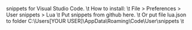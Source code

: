 snippets for Visual Studio Code. \t
How to install: \t
File > Preferences > User snippets > Lua \t
Put snippets from github here. \t
Or put file lua.json to folder C:\Users\[YOUR USER]\AppData\Roaming\Code\User\snippets \t

